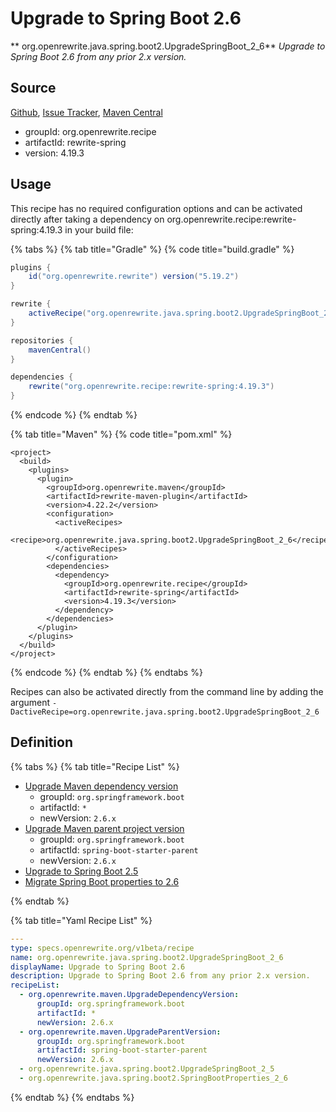 # Upgrade to Spring Boot 2.6

** org.openrewrite.java.spring.boot2.UpgradeSpringBoot\_2\_6**
_Upgrade to Spring Boot 2.6 from any prior 2.x version._

## Source

[Github](https://github.com/openrewrite/rewrite-spring), [Issue Tracker](https://github.com/openrewrite/rewrite-spring/issues), [Maven Central](https://search.maven.org/artifact/org.openrewrite.recipe/rewrite-spring/4.19.3/jar)

* groupId: org.openrewrite.recipe
* artifactId: rewrite-spring
* version: 4.19.3


## Usage

This recipe has no required configuration options and can be activated directly after taking a dependency on org.openrewrite.recipe:rewrite-spring:4.19.3 in your build file:

{% tabs %}
{% tab title="Gradle" %}
{% code title="build.gradle" %}
```groovy
plugins {
    id("org.openrewrite.rewrite") version("5.19.2")
}

rewrite {
    activeRecipe("org.openrewrite.java.spring.boot2.UpgradeSpringBoot_2_6")
}

repositories {
    mavenCentral()
}

dependencies {
    rewrite("org.openrewrite.recipe:rewrite-spring:4.19.3")
}
```
{% endcode %}
{% endtab %}

{% tab title="Maven" %}
{% code title="pom.xml" %}
```markup
<project>
  <build>
    <plugins>
      <plugin>
        <groupId>org.openrewrite.maven</groupId>
        <artifactId>rewrite-maven-plugin</artifactId>
        <version>4.22.2</version>
        <configuration>
          <activeRecipes>
            <recipe>org.openrewrite.java.spring.boot2.UpgradeSpringBoot_2_6</recipe>
          </activeRecipes>
        </configuration>
        <dependencies>
          <dependency>
            <groupId>org.openrewrite.recipe</groupId>
            <artifactId>rewrite-spring</artifactId>
            <version>4.19.3</version>
          </dependency>
        </dependencies>
      </plugin>
    </plugins>
  </build>
</project>
```
{% endcode %}
{% endtab %}
{% endtabs %}

Recipes can also be activated directly from the command line by adding the argument `-DactiveRecipe=org.openrewrite.java.spring.boot2.UpgradeSpringBoot_2_6`

## Definition

{% tabs %}
{% tab title="Recipe List" %}
* [Upgrade Maven dependency version](../../../maven/upgradedependencyversion.md)
  * groupId: `org.springframework.boot`
  * artifactId: `*`
  * newVersion: `2.6.x`
* [Upgrade Maven parent project version](../../../maven/upgradeparentversion.md)
  * groupId: `org.springframework.boot`
  * artifactId: `spring-boot-starter-parent`
  * newVersion: `2.6.x`
* [Upgrade to Spring Boot 2.5](../../../java/spring/boot2/upgradespringboot_2_5.md)
* [Migrate Spring Boot properties to 2.6](../../../java/spring/boot2/springbootproperties_2_6.md)

{% endtab %}

{% tab title="Yaml Recipe List" %}
```yaml
---
type: specs.openrewrite.org/v1beta/recipe
name: org.openrewrite.java.spring.boot2.UpgradeSpringBoot_2_6
displayName: Upgrade to Spring Boot 2.6
description: Upgrade to Spring Boot 2.6 from any prior 2.x version.
recipeList:
  - org.openrewrite.maven.UpgradeDependencyVersion:
      groupId: org.springframework.boot
      artifactId: *
      newVersion: 2.6.x
  - org.openrewrite.maven.UpgradeParentVersion:
      groupId: org.springframework.boot
      artifactId: spring-boot-starter-parent
      newVersion: 2.6.x
  - org.openrewrite.java.spring.boot2.UpgradeSpringBoot_2_5
  - org.openrewrite.java.spring.boot2.SpringBootProperties_2_6

```
{% endtab %}
{% endtabs %}
